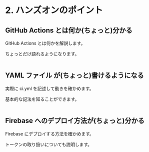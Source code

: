 # 2. ハンズオンのポイント

## GitHub Actions とは何か(ちょっと)分かる

GitHub Actions とは何かを解説します。

ちょっとだけ語れるようになります。

<img :src="$withBase('/actions.png')">

## YAML ファイル が(ちょっと)書けるようになる

実際に ci.yml を記述して動きを確かめます。

基本的な記法を知ることができます。

<img :src="$withBase('/ciyml.png')">

## Firebase へのデプロイ方法が(ちょっと)分かる

Firebase にデプロイする方法を確かめます。

トークンの取り扱いについても説明します。

<img :src="$withBase('/firebase.png')">
